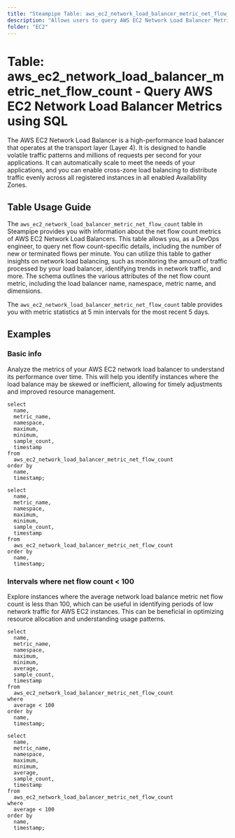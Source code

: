 ```yaml
---
title: "Steampipe Table: aws_ec2_network_load_balancer_metric_net_flow_count - Query AWS EC2 Network Load Balancer Metrics using SQL"
description: "Allows users to query AWS EC2 Network Load Balancer Metrics for net flow count data. This includes information such as the number of new or terminated flows per minute from a network load balancer."
folder: "EC2"
---
```


# Table: aws_ec2_network_load_balancer_metric_net_flow_count - Query AWS EC2 Network Load Balancer Metrics using SQL

The AWS EC2 Network Load Balancer is a high-performance load balancer that operates at the transport layer (Layer 4). It is designed to handle volatile traffic patterns and millions of requests per second for your applications. It can automatically scale to meet the needs of your applications, and you can enable cross-zone load balancing to distribute traffic evenly across all registered instances in all enabled Availability Zones.

## Table Usage Guide

The `aws_ec2_network_load_balancer_metric_net_flow_count` table in Steampipe provides you with information about the net flow count metrics of AWS EC2 Network Load Balancers. This table allows you, as a DevOps engineer, to query net flow count-specific details, including the number of new or terminated flows per minute. You can utilize this table to gather insights on network load balancing, such as monitoring the amount of traffic processed by your load balancer, identifying trends in network traffic, and more. The schema outlines the various attributes of the net flow count metric, including the load balancer name, namespace, metric name, and dimensions.

The `aws_ec2_network_load_balancer_metric_net_flow_count` table provides you with metric statistics at 5 min intervals for the most recent 5 days.

## Examples

### Basic info
Analyze the metrics of your AWS EC2 network load balancer to understand its performance over time. This will help you identify instances where the load balance may be skewed or inefficient, allowing for timely adjustments and improved resource management.

```sql+postgres
select
  name,
  metric_name,
  namespace,
  maximum,
  minimum,
  sample_count,
  timestamp
from
  aws_ec2_network_load_balancer_metric_net_flow_count
order by
  name,
  timestamp;
```

```sql+sqlite
select
  name,
  metric_name,
  namespace,
  maximum,
  minimum,
  sample_count,
  timestamp
from
  aws_ec2_network_load_balancer_metric_net_flow_count
order by
  name,
  timestamp;
```

### Intervals where net flow count < 100
Explore instances where the average network load balance metric net flow count is less than 100, which can be useful in identifying periods of low network traffic for AWS EC2 instances. This can be beneficial in optimizing resource allocation and understanding usage patterns.

```sql+postgres
select
  name,
  metric_name,
  namespace,
  maximum,
  minimum,
  average,
  sample_count,
  timestamp
from
  aws_ec2_network_load_balancer_metric_net_flow_count
where
  average < 100
order by
  name,
  timestamp;
```

```sql+sqlite
select
  name,
  metric_name,
  namespace,
  maximum,
  minimum,
  average,
  sample_count,
  timestamp
from
  aws_ec2_network_load_balancer_metric_net_flow_count
where
  average < 100
order by
  name,
  timestamp;
```